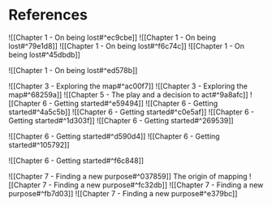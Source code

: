 

# References
![[Chapter 1 - On being lost#^ec9cbe]]
![[Chapter 1 - On being lost#^79e1d8]]
![[Chapter 1 - On being lost#^f6c74c]]
![[Chapter 1 - On being lost#^45dbdb]]

![[Chapter 1 - On being lost#^ed578b]]

![[Chapter 3 - Exploring the map#^ac00f7]]
![[Chapter 3 - Exploring the map#^68259a]]
![[Chapter 5 - The play and a decision to act#^9a8afc]]
![[Chapter 6 - Getting started#^e59494]]
![[Chapter 6 - Getting started#^4a5c5b]]
![[Chapter 6 - Getting started#^c0e5af]]
![[Chapter 6 - Getting started#^1d303f]]
![[Chapter 6 - Getting started#^269539]]


![[Chapter 6 - Getting started#^d590d4]]
![[Chapter 6 - Getting started#^105792]]

![[Chapter 6 - Getting started#^f6c848]]

![[Chapter 7 - Finding a new purpose#^037859]]
The origin of mapping
![[Chapter 7 - Finding a new purpose#^fc32db]]
![[Chapter 7 - Finding a new purpose#^fb7d03]]
![[Chapter 7 - Finding a new purpose#^e379bc]]